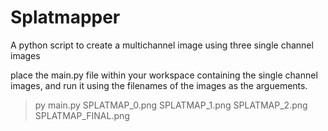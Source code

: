 # Splatmapper
A python script to create a multichannel image using three single channel images

place the main.py file within your workspace containing the single channel images, and run it using the filenames of the images as the arguements.

> py main.py SPLATMAP_0.png SPLATMAP_1.png SPLATMAP_2.png SPLATMAP_FINAL.png
